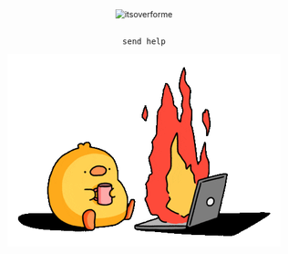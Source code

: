 <div align="center">

<img src="https://readme-typing-svg.demolab.com?font=Fira+Code&pause=1000&color=F7F7F7&center=true&random=true&width=500&lines=%5B+It's+over+for+me+%F0%9F%A5%80+%5D" alt="itsoverforme" width="auto">
<br><br>
<pre>send help</pre>
<img src="assets/burn.gif" alt="me_rn">
    

</div>

<!---
J4Q4/J4Q4 is a ✨ special ✨ repository because its `README.md` (this file) appears on your GitHub profile.
You can click the Preview link to take a look at your changes.
--->
